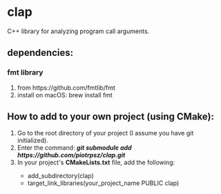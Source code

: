 # clap
C++ library for analyzing program call arguments.

## dependencies:
### fmt library
<ol>
    <li>from https://github.com/fmtlib/fmt</li>
    <li>install on macOS: brew install fmt</li>
</ol>

## How to add to your own project (using CMake):<br>
<ol>
    <li>Go to the root directory of your project (I assume you have git initialized).</li>
    <li>Enter the command: <b><i>git submodule add https://github.com/piotrpsz/clap.git</i></b></li>
    <li>In your project's <b>CMakeLists.txt</b> file, add the following:</li>
    <ul>
        <li>add_subdirectory(clap)</li>
        <li>target_link_libraries(your_project_name PUBLIC clap)</li>
    </ul>
</ol>